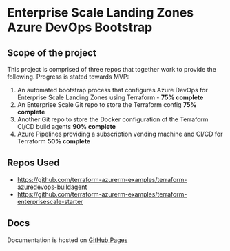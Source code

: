 # Enterprise Scale Landing Zones Azure DevOps Bootstrap

## Scope of the project

This project is comprised of three repos that together work to provide the following. Progress is stated towards MVP:

1. An automated bootstrap process that configures Azure DevOps for Enterprise Scale Landing Zones using Terraform - **75% complete**
2. An Enterprise Scale Git repo to store the Terraform config **75% complete**
3. Another Git repo to store the Docker configuration of the Terraform CI/CD build agents **90% complete**
3. Azure Pipelines providing a subscription vending machine and CI/CD for Terraform **50% complete**

## Repos Used

* https://github.com/terraform-azurerm-examples/terraform-azuredevops-buildagent
* https://github.com/terraform-azurerm-examples/terraform-enterprisescale-starter

## Docs

Documentation is hosted on [GitHub Pages](https://terraform-azurerm-examples.github.io/terraform-enterprisescale-bootstrap/)
